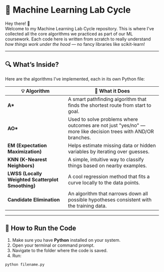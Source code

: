 # 🤖 Machine Learning Lab Cycle

Hey there! 👋  
Welcome to my Machine Learning Lab Cycle repository. This is where I’ve collected all the core algorithms we practiced as part of our ML coursework. Each code here is written from scratch to really understand *how things work under the hood* — no fancy libraries like scikit-learn!

---

## 🔍 What’s Inside?

Here are the algorithms I’ve implemented, each in its own Python file:

| 💡 Algorithm | 📄 What it Does |
|-------------|------------------|
| **A\*** | A smart pathfinding algorithm that finds the shortest route from start to goal. |
| **AO\*** | Used to solve problems where outcomes are not just "yes/no" — more like decision trees with AND/OR branches. |
| **EM (Expectation Maximization)** | Helps estimate missing data or hidden variables by iterating over guesses. |
| **KNN (K-Nearest Neighbors)** | A simple, intuitive way to classify things based on nearby examples. |
| **LWSS (Locally Weighted Scatterplot Smoothing)** | A cool regression method that fits a curve locally to the data points. |
| **Candidate Elimination** | An algorithm that narrows down all possible hypotheses consistent with the training data. |

---

## 🚀 How to Run the Code

1. Make sure you have **Python** installed on your system.
2. Open your terminal or command prompt.
3. Navigate to the folder where the code is saved.
4. Run:

```bash
python filename.py

